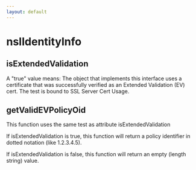 ```yaml
---
layout: default
---
```


# nsIIdentityInfo #

## isExtendedValidation ##

A "true" value means:
  The object that implements this interface uses a certificate that
  was successfully verified as an Extended Validation (EV) cert.
  The test is bound to SSL Server Cert Usage.


## getValidEVPolicyOid ##

This function uses the same test as attribute
  isExtendedValidation

If isExtendedValidation is true, this function will return
a policy identifier in dotted notation (like 1.2.3.4.5).

If isExtendedValidation is false, this function will return
an empty (length string) value.

